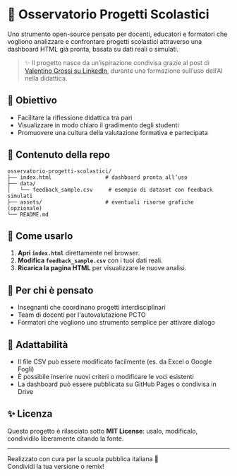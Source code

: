 # 🧭 Osservatorio Progetti Scolastici

Uno strumento open-source pensato per docenti, educatori e formatori che vogliono analizzare e confrontare progetti scolastici attraverso una dashboard HTML già pronta, basata su dati reali o simulati.

> ✨ Il progetto nasce da un’ispirazione condivisa grazie al post di [Valentino Grossi su LinkedIn](https://www.linkedin.com/posts/valentino-grossi_genai-dashboard-ai-activity-7336275737932435474-uot7?utm_source=share&utm_medium=member_desktop&rcm=ACoAAA8rfckBph_PCjm20n9kKZ9NAtcI7dK_DwI), durante una formazione sull’uso dell’AI nella didattica.

## 🎯 Obiettivo

- Facilitare la riflessione didattica tra pari
- Visualizzare in modo chiaro il gradimento degli studenti
- Promuovere una cultura della valutazione formativa e partecipata

## 📁 Contenuto della repo

```
osservatorio-progetti-scolastici/
├── index.html                 # dashboard pronta all’uso
├── data/
│   └── feedback_sample.csv     # esempio di dataset con feedback simulati
├── assets/                    # eventuali risorse grafiche (opzionale)
└── README.md
```

## 🚀 Come usarlo

1. **Apri `index.html`** direttamente nel browser.
2. **Modifica `feedback_sample.csv`** con i tuoi dati reali.
3. **Ricarica la pagina HTML** per visualizzare le nuove analisi.

## 👥 Per chi è pensato

- Insegnanti che coordinano progetti interdisciplinari
- Team di docenti per l'autovalutazione PCTO
- Formatori che vogliono uno strumento semplice per attivare dialogo

## 🔁 Adattabilità

- Il file CSV può essere modificato facilmente (es. da Excel o Google Fogli)
- È possibile inserire nuovi criteri o modificare le voci esistenti
- La dashboard può essere pubblicata su GitHub Pages o condivisa in Drive

## ✨ Licenza

Questo progetto è rilasciato sotto **MIT License**: usalo, modificalo, condividilo liberamente citando la fonte.

---
Realizzato con cura per la scuola pubblica italiana 🧡  
Condividi la tua versione o remix!
